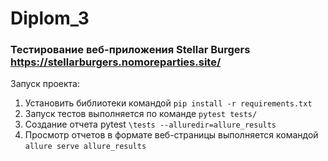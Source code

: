 # Diplom_3 
### Тестирование веб-приложения Stellar Burgers https://stellarburgers.nomoreparties.site/
Запуск проекта:
1. Установить библиотеки командой `pip install -r requirements.txt`
2. Запуск тестов выполняется по команде `pytest tests/`
3. Создание отчета pytest `\tests --alluredir=allure_results`
4. Просмотр отчетов в формате веб-страницы выполняется командой `allure serve allure_results`

